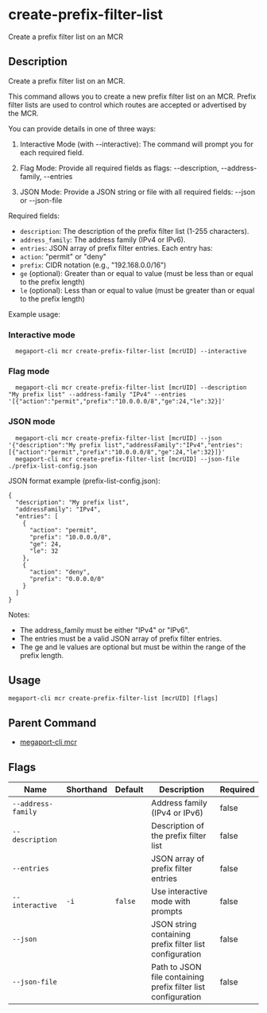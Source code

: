 # create-prefix-filter-list

Create a prefix filter list on an MCR

## Description

Create a prefix filter list on an MCR.

This command allows you to create a new prefix filter list on an MCR.
Prefix filter lists are used to control which routes are accepted or advertised
by the MCR.

You can provide details in one of three ways:

1. Interactive Mode (with --interactive):
   The command will prompt you for each required field.

2. Flag Mode:
   Provide all required fields as flags:
   --description, --address-family, --entries

3. JSON Mode:
   Provide a JSON string or file with all required fields:
   --json <json-string> or --json-file <path>

Required fields:
- `description`: The description of the prefix filter list (1-255 characters).
- `address_family`: The address family (IPv4 or IPv6).
- `entries`: JSON array of prefix filter entries. Each entry has:
- `action`: "permit" or "deny"
- `prefix`: CIDR notation (e.g., "192.168.0.0/16")
- `ge` (optional): Greater than or equal to value (must be less than or equal to the prefix length)
- `le` (optional): Less than or equal to value (must be greater than or equal to the prefix length)

Example usage:

### Interactive mode
```
  megaport-cli mcr create-prefix-filter-list [mcrUID] --interactive

```

### Flag mode
```
  megaport-cli mcr create-prefix-filter-list [mcrUID] --description "My prefix list" --address-family "IPv4" --entries '[{"action":"permit","prefix":"10.0.0.0/8","ge":24,"le":32}]'

```

### JSON mode
```
  megaport-cli mcr create-prefix-filter-list [mcrUID] --json '{"description":"My prefix list","addressFamily":"IPv4","entries":[{"action":"permit","prefix":"10.0.0.0/8","ge":24,"le":32}]}'
  megaport-cli mcr create-prefix-filter-list [mcrUID] --json-file ./prefix-list-config.json

```

JSON format example (prefix-list-config.json):
```
{
  "description": "My prefix list",
  "addressFamily": "IPv4",
  "entries": [
    {
      "action": "permit",
      "prefix": "10.0.0.0/8",
      "ge": 24,
      "le": 32
    },
    {
      "action": "deny",
      "prefix": "0.0.0.0/0"
    }
  ]
}

```

Notes:
- The address_family must be either "IPv4" or "IPv6".
- The entries must be a valid JSON array of prefix filter entries.
- The ge and le values are optional but must be within the range of the prefix length.



## Usage

```
megaport-cli mcr create-prefix-filter-list [mcrUID] [flags]
```



## Parent Command

* [megaport-cli mcr](megaport-cli_mcr.md)




## Flags

| Name | Shorthand | Default | Description | Required |
|------|-----------|---------|-------------|----------|
| `--address-family` |  |  | Address family (IPv4 or IPv6) | false |
| `--description` |  |  | Description of the prefix filter list | false |
| `--entries` |  |  | JSON array of prefix filter entries | false |
| `--interactive` | `-i` | `false` | Use interactive mode with prompts | false |
| `--json` |  |  | JSON string containing prefix filter list configuration | false |
| `--json-file` |  |  | Path to JSON file containing prefix filter list configuration | false |



